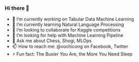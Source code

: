 ### Hi there 👋

<!--
**vochicong/vochicong** is a ✨ _special_ ✨ repository because its `README.md` (this file) appears on your GitHub profile.

Here are some ideas to get you started:
-->

- 🔭 I’m currently working on Tabular Data Machine Learning
- 🌱 I’m currently learning Natural Language Processing
- 👯 I’m looking to collaborate for Kaggle competitions
- 🤔 I’m looking for help with Machine Learning Pipeline
- 💬 Ask me about Chess, Shogi, MLOps
- 📫 How to reach me: @vochicong on Facebook, Twitter
- ⚡ Fun fact: The Busier You Are, the More You Need Sleep
